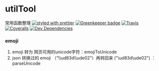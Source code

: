# utilTool
常用函数整理
[![styled with prettier](https://img.shields.io/badge/styled_with-prettier-ff69b4.svg)](https://github.com/prettier/prettier)
[![Greenkeeper badge](https://badges.greenkeeper.io/Yaob1990/utilTool.svg)](https://greenkeeper.io/)
[![Travis](https://img.shields.io/travis/Yaob1990/utilTool.svg)](https://travis-ci.org/Yaob1990/utilTool)
[![Coveralls](https://img.shields.io/coveralls/Yaob1990/utilTool.svg)](https://coveralls.io/github/Yaob1990/utilTool)
[![Dev Dependencies](https://david-dm.org/Yaob1990/utilTool/dev-status.svg)](https://david-dm.org/Yaob1990/utilTool?type=dev)

### emoji

1. emoji 转为 网页可用的unicode字符：emojiToUnicode
2. json 转换过的 emoji （“\\\\ud83d\\\\ude02”）再转回来 ("\\ud83d\\ude02") ：parseUnicode
